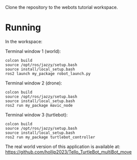 Clone the repository to the webots tutorial workspace. 

# Running
In the workspace:


Terminal window 1 (world):
```
colcon build
source /opt/ros/jazzy/setup.bash
source install/local_setup.bash
ros2 launch my_package robot_launch.py
```

Terminal window 2 (drone):
```
colcon build
source /opt/ros/jazzy/setup.bash
source install/local_setup.bash
ros2 run my_package mavic_node
```

Terminal window 3 (turtlebot):
```
colcon build
source /opt/ros/jazzy/setup.bash
source install/local_setup.bash
ros2 run my_package turtlebot_controller
```

The real world version of this application is available at: https://github.com/hollip2023/Tello_TurtleBot_multiBot_move 
